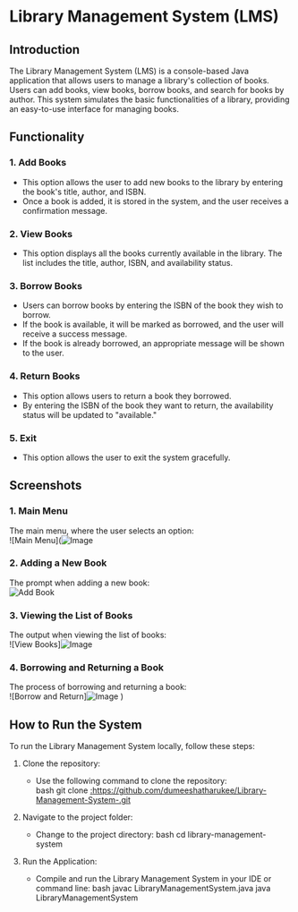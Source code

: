 # Library Management System (LMS)

## Introduction  
The Library Management System (LMS) is a console-based Java application that allows users to manage a library's collection of books. Users can add books, view books, borrow books, and search for books by author. This system simulates the basic functionalities of a library, providing an easy-to-use interface for managing books.

## Functionality  
### 1. Add Books
- This option allows the user to add new books to the library by entering the book's title, author, and ISBN.  
- Once a book is added, it is stored in the system, and the user receives a confirmation message.

### 2. View Books
- This option displays all the books currently available in the library. The list includes the title, author, ISBN, and availability status.

### 3. Borrow Books
- Users can borrow books by entering the ISBN of the book they wish to borrow.  
- If the book is available, it will be marked as borrowed, and the user will receive a success message.  
- If the book is already borrowed, an appropriate message will be shown to the user.

### 4. Return Books
- This option allows users to return a book they borrowed.  
- By entering the ISBN of the book they want to return, the availability status will be updated to "available."

### 5. Exit
- This option allows the user to exit the system gracefully.

## Screenshots  
### 1. Main Menu
The main menu, where the user selects an option:  
![Main Menu](![Image](https://github.com/user-attachments/assets/7c8bc8a2-a6bb-4e80-a5ea-50601b7315a7)

### 2. Adding a New Book
The prompt when adding a new book:  
![Add Book](![Image](https://github.com/user-attachments/assets/a7c7b8b5-2a31-434c-bdf6-33c1229324c7)
)

### 3. Viewing the List of Books
The output when viewing the list of books:  
![View Books]![Image](https://github.com/user-attachments/assets/c07a98a2-4511-402e-8957-062b9e6db70e)

### 4. Borrowing and Returning a Book
The process of borrowing and returning a book:  
![Borrow and Return]![Image](https://github.com/user-attachments/assets/5010d034-4517-44f9-81da-2d922bbdabcf)
)

## How to Run the System  
To run the Library Management System locally, follow these steps:

1. Clone the repository:
   - Use the following command to clone the repository:  
     bash
     git clone [:https://github.com/dumeeshatharukee/Library-Management-System-.git
     ](https://github.com/dumeeshatharukee/Library-Management-System-.git)
2. Navigate to the project folder:
   - Change to the project directory:
     bash
     cd library-management-system
     
3. Run the Application:
   - Compile and run the Library Management System in your IDE or command line:
     bash
     javac LibraryManagementSystem.java
     java LibraryManagementSystem
